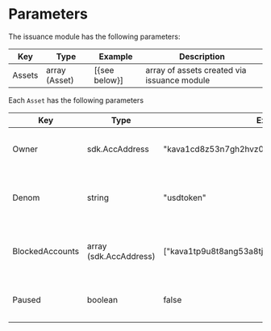 
<!--
order: 5
-->

# Parameters

The issuance module has the following parameters:

| Key        | Type           | Example       | Description                                 |
|------------|----------------|---------------|---------------------------------------------|
| Assets     | array (Asset)  | [{see below}] | array of assets created via issuance module |


Each `Asset` has the following parameters

| Key               | Type                   | Example                                         | Description                                           |
|-------------------|------------------------|-------------------------------------------------|-------------------------------------------------------|
| Owner             | sdk.AccAddress         | "kava1cd8z53n7gh2hvz0lmmkzxkysfp5pghufat3h4a"   | the address that controls the issuance of the asset   |
| Denom             | string                 | "usdtoken"                                      | the denomination or exchange symbol of the asset      |
| BlockedAccounts   | array (sdk.AccAddress) | ["kava1tp9u8t8ang53a8tjh2mhqvvwdngqzjvmp3mamc"] | addresses which are blocked from holding the asset    |
| Paused            | boolean                | false                                           | boolean for if issuance and redemption are paused     |
